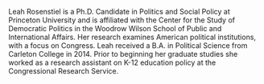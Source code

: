 Leah Rosenstiel is a Ph.D. Candidate in Politics and Social Policy at Princeton University and is affiliated with the Center for the Study of Democratic Politics in the Woodrow Wilson School of Public and International Affairs. Her research examines American political institutions, with a focus on Congress. Leah received a B.A. in Political Science from Carleton College in 2014. Prior to beginning her graduate studies she worked as a research assistant on K-12 education policy at the Congressional Research Service.
